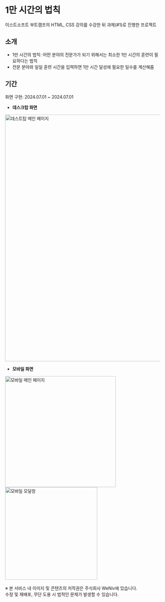 # 1만 시간의 법칙
이스트소프트 부트캠프의 HTML, CSS 강의를 수강한 뒤 과제(#1)로 진행한 프로젝트

## 소개
- 1만 시간의 법칙: 어떤 분야의 전문가가 되기 위해서는 최소한 1만 시간의 훈련이 필요하다는 법칙<br />
- 전문 분야와 일일 훈련 시간을 입력하면 1만 시간 달성에 필요한 일수를 계산해줌

## 기간
화면 구현: 2024.07.01 ~ 2024.07.01

- <b>데스크탑 화면</b>
<img src="https://github.com/page1597/the-10000-hour-rule/assets/62283847/bd5a70de-33bb-463c-ac0f-6badf45ec354" width="800" alt="데스트탑 메인 페이지" />


- <b>모바일 화면</b>
<img src="https://github.com/page1597/the-10000-hour-rule/assets/62283847/9c47b0c8-b4aa-4aba-9dd4-a543aa30adfb" width="360" alt="모바일 메인 페이지" />

<img width="300" alt="모바일 모달창" src="https://github.com/page1597/the-10000-hour-rule/assets/62283847/a27491f7-f57a-497b-a215-9bf0a97d36ec">
<br /><br />
※ 본 서비스 내 이미지 및 콘텐츠의 저작권은 주식회사 WeNiv에 있습니다.<br />
수정 및 재배포, 무단 도용 시 법적인 문제가 발생할 수 있습니다.
